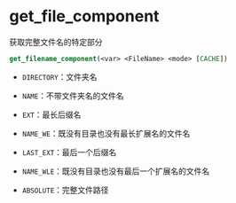 # get_file_component

获取完整文件名的特定部分

```cmake
get_filename_component(<var> <FileName> <mode> [CACHE])
```

- `DIRECTORY`：文件夹名

- `NAME`：不带文件夹名的文件名

- `EXT`：最长后缀名

- `NAME_WE`：既没有目录也没有最长扩展名的文件名

- `LAST_EXT`：最后一个后缀名

- `NAME_WLE`：既没有目录也没有最后一个扩展名的文件名

- `ABSOLUTE`：完整文件路径